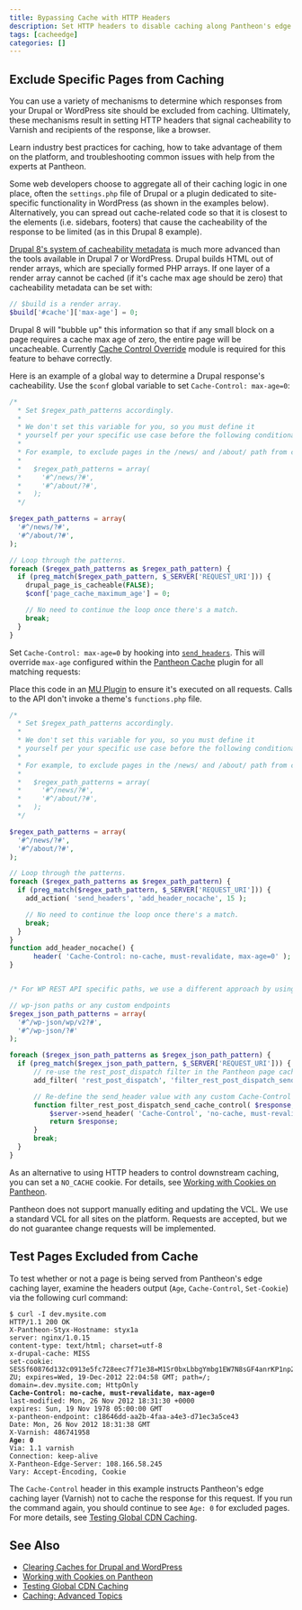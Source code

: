 ```yaml
---
title: Bypassing Cache with HTTP Headers
description: Set HTTP headers to disable caching along Pantheon's edge layer, Varnish.
tags: [cacheedge]
categories: []
---
```

## Exclude Specific Pages from Caching
You can use a variety of mechanisms to determine which responses from your Drupal or WordPress site should be excluded from caching. Ultimately, these mechanisms result in setting HTTP headers that signal cacheability to Varnish and recipients of the response, like a browser.

<Enablement title="Agency WebOps Training" link="https://pantheon.io/agencies/learn-pantheon?docs">

Learn industry best practices for caching, how to take advantage of them on the platform, and troubleshooting common issues with help from the experts at Pantheon.

</Enablement>

Some web developers choose to aggregate all of their caching logic in one place, often the `settings.php` file of Drupal or a plugin dedicated to site-specific functionality in WordPress (as shown in the examples below). Alternatively, you can spread out cache-related code so that it is closest to the elements (i.e. sidebars, footers) that cause the cacheability of the response to be limited (as in this Drupal 8 example).

<TabList>

<Tab title="Drupal 8" id="d8" active={true}>

[Drupal 8's system of cacheability metadata](https://www.drupal.org/developing/api/8/render/arrays/cacheability) is much more advanced than the tools available in Drupal 7 or WordPress. Drupal builds HTML out of render arrays, which are specially formed PHP arrays. If one layer of a render array cannot be cached (if it's cache max age should be zero) that cacheability metadata can be set with:

```php
// $build is a render array.
$build['#cache']['max-age'] = 0;
```

Drupal 8 will "bubble up" this information so that if any small block on a page requires a cache max age of zero, the entire page will be uncacheable. Currently [Cache Control Override](https://www.drupal.org/project/cache_control_override) module is required for this feature to behave correctly.

</Tab>

<Tab title="Drupal 7" id="d7">

Here is an example of a global way to determine a Drupal response's cacheability. Use the `$conf` global variable to set `Cache-Control: max-age=0`:

```php
/*
  * Set $regex_path_patterns accordingly.
  *
  * We don't set this variable for you, so you must define it
  * yourself per your specific use case before the following conditional.
  *
  * For example, to exclude pages in the /news/ and /about/ path from cache, set:
  *
  *   $regex_path_patterns = array(
  *     '#^/news/?#',
  *     '#^/about/?#',
  *   );
  */

$regex_path_patterns = array(
  '#^/news/?#',
  '#^/about/?#',
);

// Loop through the patterns.
foreach ($regex_path_patterns as $regex_path_pattern) {
  if (preg_match($regex_path_pattern, $_SERVER['REQUEST_URI'])) {
    drupal_page_is_cacheable(FALSE);
    $conf['page_cache_maximum_age'] = 0;

    // No need to continue the loop once there's a match.
    break;
  }
}
```

</Tab>

<Tab title="WordPress" id="wp">

Set `Cache-Control: max-age=0` by hooking into [`send_headers`](https://codex.wordpress.org/Plugin_API/Action_Reference/send_headers). This will override `max-age` configured within the [Pantheon Cache](/wordpress-cache-plugin) plugin for all matching requests:

<Alert title="Note" type="info">

Place this code in an [MU Plugin](/mu-plugin/) to ensure it's executed on all requests. Calls to the API don't invoke a theme's `functions.php` file.

</Alert>

```php
/*
  * Set $regex_path_patterns accordingly.
  *
  * We don't set this variable for you, so you must define it
  * yourself per your specific use case before the following conditional.
  *
  * For example, to exclude pages in the /news/ and /about/ path from cache, set:
  *
  *   $regex_path_patterns = array(
  *     '#^/news/?#',
  *     '#^/about/?#',
  *   );
  */

$regex_path_patterns = array(
  '#^/news/?#',
  '#^/about/?#',
);

// Loop through the patterns.
foreach ($regex_path_patterns as $regex_path_pattern) {
  if (preg_match($regex_path_pattern, $_SERVER['REQUEST_URI'])) {
    add_action( 'send_headers', 'add_header_nocache', 15 );

    // No need to continue the loop once there's a match.
    break;
  }
}
function add_header_nocache() {
      header( 'Cache-Control: no-cache, must-revalidate, max-age=0' );
}


/* For WP REST API specific paths, we use a different approach by using the rest_post_dispatch filter */

// wp-json paths or any custom endpoints
$regex_json_path_patterns = array(
  '#^/wp-json/wp/v2?#',
  '#^/wp-json/?#'
);

foreach ($regex_json_path_patterns as $regex_json_path_pattern) {
  if (preg_match($regex_json_path_pattern, $_SERVER['REQUEST_URI'])) {
      // re-use the rest_post_dispatch filter in the Pantheon page cache plugin
      add_filter( 'rest_post_dispatch', 'filter_rest_post_dispatch_send_cache_control', 12, 2 );

      // Re-define the send_header value with any custom Cache-Control header
      function filter_rest_post_dispatch_send_cache_control( $response, $server ) {
          $server->send_header( 'Cache-Control', 'no-cache, must-revalidate, max-age=0' );
          return $response;
      }
      break;
  }
}
```

</Tab>

</TabList>

As an alternative to using HTTP headers to control downstream caching, you can set a `NO_CACHE` cookie. For details, see [Working with Cookies on Pantheon](/cookies).

<Alert title="Warning" type="danger">

Pantheon does not support manually editing and updating the VCL. We use a standard VCL for all sites on the platform. Requests are accepted, but we do not guarantee change requests will be implemented.

</Alert>

## Test Pages Excluded from Cache
To test whether or not a page is being served from Pantheon's edge caching layer, examine the headers output (`Age`, `Cache-Control`, `Set-Cookie`) via the following curl command:

<pre><code class="http hljs">$ curl -I dev.mysite.com
HTTP/1.1 200 OK
X-Pantheon-Styx-Hostname: styx1a
server: nginx/1.0.15
content-type: text/html; charset=utf-8
x-drupal-cache: MISS
set-cookie: SESSf60876d132c0913e5fc728eec7f71e38=M1Sr0bxLbbgYmbg1EW7N8sGF4anrKP1np25EkYta-ZU; expires=Wed, 19-Dec-2012 22:04:58 GMT; path=/; domain=.dev.mysite.com; HttpOnly
<b>Cache-Control: no-cache, must-revalidate, max-age=0</b>
last-modified: Mon, 26 Nov 2012 18:31:30 +0000
expires: Sun, 19 Nov 1978 05:00:00 GMT
x-pantheon-endpoint: c18646dd-aa2b-4faa-a4e3-d71ec3a5ce43
Date: Mon, 26 Nov 2012 18:31:38 GMT
X-Varnish: 486741958
<b>Age: 0</b>
Via: 1.1 varnish
Connection: keep-alive
X-Pantheon-Edge-Server: 108.166.58.245
Vary: Accept-Encoding, Cookie
</code></pre>

The `Cache-Control` header in this example instructs Pantheon's edge caching layer (Varnish) not to cache the response for this request. If you run the command again, you should continue to see `Age: 0` for excluded pages. For more details, see [Testing Global CDN Caching](/test-global-cdn-caching/).

## See Also
* [Clearing Caches for Drupal and WordPress](/clear-caches/)
* [Working with Cookies on Pantheon](/cookies)
* [Testing Global CDN Caching](/test-global-cdn-caching/)
* [Caching: Advanced Topics](/caching-advanced-topics/)
